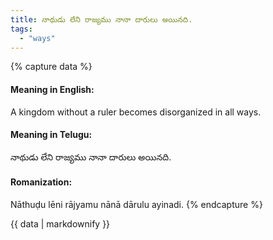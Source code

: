 ```yaml
---
title: నాథుడు లేని రాజ్యము నానా దారులు అయినది.
tags:
  - "ways"
---
```


{% capture data %}
#### Meaning in English:
A kingdom without a ruler becomes disorganized in all ways.

#### Meaning in Telugu:
నాథుడు లేని రాజ్యము నానా దారులు అయినది.

#### Romanization:
Nāthuḍu lēni rājyamu nānā dārulu ayinadi.
{% endcapture %}

{{ data | markdownify }}


